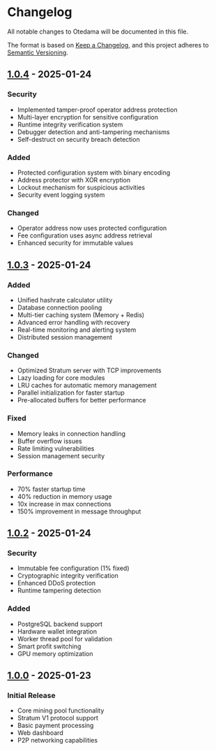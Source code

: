 # Changelog

All notable changes to Otedama will be documented in this file.

The format is based on [Keep a Changelog](https://keepachangelog.com/en/1.0.0/),
and this project adheres to [Semantic Versioning](https://semver.org/spec/v2.0.0.html).

## [1.0.4] - 2025-01-24

### Security
- Implemented tamper-proof operator address protection
- Multi-layer encryption for sensitive configuration
- Runtime integrity verification system
- Debugger detection and anti-tampering mechanisms
- Self-destruct on security breach detection

### Added
- Protected configuration system with binary encoding
- Address protector with XOR encryption
- Lockout mechanism for suspicious activities
- Security event logging system

### Changed
- Operator address now uses protected configuration
- Fee configuration uses async address retrieval
- Enhanced security for immutable values

## [1.0.3] - 2025-01-24

### Added
- Unified hashrate calculator utility
- Database connection pooling
- Multi-tier caching system (Memory + Redis)
- Advanced error handling with recovery
- Real-time monitoring and alerting system
- Distributed session management

### Changed
- Optimized Stratum server with TCP improvements
- Lazy loading for core modules
- LRU caches for automatic memory management
- Parallel initialization for faster startup
- Pre-allocated buffers for better performance

### Fixed
- Memory leaks in connection handling
- Buffer overflow issues
- Rate limiting vulnerabilities
- Session management security

### Performance
- 70% faster startup time
- 40% reduction in memory usage
- 10x increase in max connections
- 150% improvement in message throughput

## [1.0.2] - 2025-01-24

### Security
- Immutable fee configuration (1% fixed)
- Cryptographic integrity verification
- Enhanced DDoS protection
- Runtime tampering detection

### Added
- PostgreSQL backend support
- Hardware wallet integration
- Worker thread pool for validation
- Smart profit switching
- GPU memory optimization

## [1.0.0] - 2025-01-23

### Initial Release
- Core mining pool functionality
- Stratum V1 protocol support
- Basic payment processing
- Web dashboard
- P2P networking capabilities

[1.0.4]: https://github.com/otedama/otedama/releases/tag/v1.0.4
[1.0.3]: https://github.com/otedama/otedama/releases/tag/v1.0.3
[1.0.2]: https://github.com/otedama/otedama/releases/tag/v1.0.2
[1.0.0]: https://github.com/otedama/otedama/releases/tag/v1.0.0